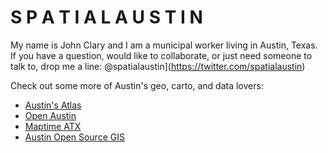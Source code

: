 # S P A T I A L A U S T I N

My name is John Clary and I am a municipal worker living in Austin, Texas. If you have a question, would like to collaborate, or just need someone to talk to, drop me a line: @spatialaustin](https://twitter.com/spatialaustin)

Check out some more of Austin's geo, carto, and data lovers:

* [Austin's Atlas](http://www.austinsatlas.com/)
* [Open Austin](http://www.open-austin.org/)
* [Maptime ATX](http://www.meetup.com/MaptimeATX/)
* [Austin Open Source GIS](http://www.meetup.com/atx-osg/)